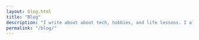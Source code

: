 ```yaml
---
layout: blog.html
title: "Blog"
description: "I write about about tech, hobbies, and life lessons. I also like to write about <a href='/now/'>what I'm up to now </a>."
permalink: "/blog/"
---
```


